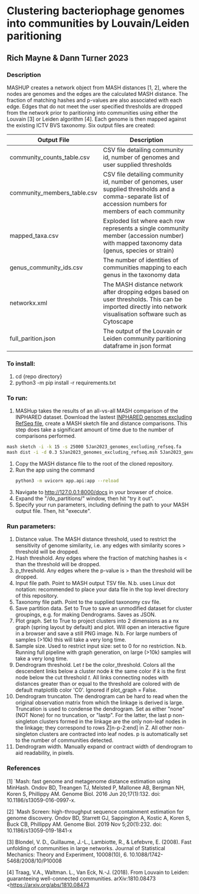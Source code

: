 # Clustering bacteriophage genomes into communities by Louvain/Leiden paritioning
## Rich Mayne & Dann Turner 2023

### Description
MASHUP creates a network object from MASH distances [1, 2], where the nodes are genomes and the edges are the calculated MASH distance. The fraction of matching hashes and p-values are also associated with each edge. Edges that do not meet the user specified thresholds are dropped from the network prior to paritioning into communities using either the Louvain [3] or Leiden algorithm [4]. Each genome is then mapped against the existing ICTV BVS taxonomy. Six output files are created:

| Output File                                     | Description                                                  |
| ----------------------------------------------- | ------------------------------------------------------------ |
|community_counts_table.csv                       |CSV file detailing community id, number of genomes and user supplied thresholds|
|community_members_table.csv                      |CSV file detailing community id, number of genomes, user supplied thresholds and a comma-separate list of accession numbers for members of each community |
|mapped_taxa.csv                                  |Exploded list where each row represents a single community member (accession number) with mapped taxonomy data (genus, species or strain) |
|genus_community_ids.csv                          |The number of identities of communities mapping to each genus in the taxonomy data | 
|networkx.xml                                     |The MASH distance network after dropping edges based on user thresholds. This can be imported directly into network visualisation software such as Cytoscape |
|full_parition.json                       |The output of the Louvain or Leiden community paritioning dataframe in json format | 

### To install:
1. cd {repo directory}
1. python3 -m pip install -r requirements.txt

### To run:
1. MASHup takes the results of an all-vs-all MASH comparison of the INPHARED dataset.
Download the lastest [INPHARED genomes excluding RefSeq file](https://github.com/RyanCook94/inphared), create a MASH sketch file and distance comparisons. This step does take a significant amount of time due to the number of comparisons performed.
```bash
mash sketch -i -k 15 -s 25000 5Jan2023_genomes_excluding_refseq.fa
mash dist -i -d 0.3 5Jan2023_genomes_excluding_refseq.msh 5Jan2023_genomes_excluding_refseq.mash > 5Jan2023.d0.3.k15.s25000.tsv
```  
1. Copy the MASH distance file to the root of the cloned repository.
1. Run the app using the command
   ```bash
   python3 -m uvicorn app.api:app --reload
   ```
1. Navigate to http://127.0.0.1:8000/docs in your browser of choice.
1. Expand the "/do_partitions/" window, then hit "try it out".
1. Specify your run parameters, including defining the path to your MASH output file. Then, hit "execute".

### Run parameters:
1. Distance value. The MASH distance threshold, used to restrict the sensitivity of genome similarity, i.e. any edges with similarity scores > threshold will be dropped.
1. Hash threshold. Any edges where the fraction of matching hashes is < than the threshold will be dropped.
1. p_threshold. Any edges where the p-value is > than the threshold will be dropped. 
1. Input file path. Point to MASH output TSV file. N.b. uses Linux dot notation: recommended to place your data file in the top level directory of this repository.
1. Taxonomy file path. Point to the supplied taxonomy csv file. 
1. Save partition data. Set to True to save an unmodified dataset for cluster groupings, e.g. for making Dendrograms. Saves as JSON.
1. Plot graph. Set to True to project clusters into 2 dimensions as a nx graph (spring layout by default) and plot. Will open an interactive figure in a browser and save a still PNG image. N.b. For large numbers of samples (>10k) this will take a very long time.
1. Sample size. Used to restrict input size: set to 0 for no restriction. N.b. Running full pipeline with graph generation, on large (>10k) samples will take a very long time.
1. Dendrogram threshold. Let *t* be the color_threshold. Colors all the descendent links below a cluster node *k* the same color if *k* is the first node below the cut threshold *t*. All links connecting nodes with distances greater than or equal to the threshold are colored with de default matplotlib color 'C0'. Ignored if plot_graph = False.
1. Dendrogram truncaton. The dendrogram can be hard to read when the original observation matrix from which the linkage is derived is large. Truncation is used to condense the dendrogram. Set as either "none" (NOT None) for no truncation, or "lastp". For the latter, the last p non-singleton clusters formed in the linkage are the only non-leaf nodes in the linkage; they correspond to rows Z[n-p-2:end] in Z. All other non-singleton clusters are contracted into leaf nodes. p is automatically set to the number of communities detected.
1. Dendrogram width. Manually expand or contract width of dendrogram to aid readability, in pixels.

### References
[1] `Mash: fast genome and metagenome distance estimation using MinHash. Ondov BD, Treangen TJ, Melsted P, Mallonee AB, Bergman NH, Koren S, Phillippy AM. Genome Biol. 2016 Jun 20;17(1):132. doi: 10.1186/s13059-016-0997-x. 

[2] `Mash Screen: high-throughput sequence containment estimation for genome discovery.
Ondov BD, Starrett GJ, Sappington A, Kostic A, Koren S, Buck CB, Phillippy AM.
Genome Biol. 2019 Nov 5;20(1):232. doi: 10.1186/s13059-019-1841-x

[3] Blondel, V. D., Guillaume, J.-L., Lambiotte, R., & Lefebvre, E.
       (2008). Fast unfolding of communities in large networks. Journal of
       Statistical Mechanics: Theory and Experiment, 10008(10), 6.
       10.1088/1742-5468/2008/10/P10008

[4] Traag, V.A., Waltman. L., Van Eck, N.-J. (2018). From Louvain to
       Leiden: guaranteeing well-connected communities.
       arXiv:1810.08473 <https://arxiv.org/abs/1810.08473



